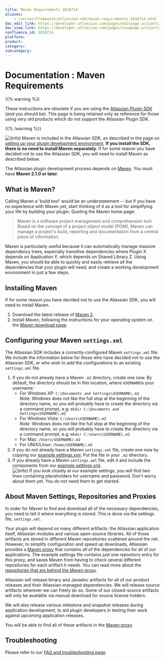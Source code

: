```yaml
---
title: Maven Requirements 2818714
aliases:
    - /server/framework/atlassian-sdk/maven-requirements-2818714.html
dac_edit_link: https://developer.atlassian.com/pages/editpage.action?cjm=wozere&pageId=2818714
dac_view_link: https://developer.atlassian.com/pages/viewpage.action?cjm=wozere&pageId=2818714
confluence_id: 2818714
platform:
product:
category:
subcategory:
---
```

# Documentation : Maven Requirements

{{% warning %}}

These instructions are obsolete if you are using the <a href="/pages/createpage.action?spaceKey=DOCS&amp;title=Developing+your+Plugin+using+the+Atlassian+Plugin+SDK&amp;linkCreation=true&amp;fromPageId=2818714" class="createlink">Atlassian Plugin SDK</a> (and you should be). This page is being retained only as reference for those using very old products which do not support the Atlassian Plugin SDK.

{{% /warning %}}

![(info)](/server/framework/atlassian-sdk/images/icons/emoticons/information.png) Maven is included in the Atlassian SDK, as described in the page on <a href="/pages/createpage.action?spaceKey=DOCS&amp;title=Setting+up+your+Plugin+Development+Environment&amp;linkCreation=true&amp;fromPageId=2818714" class="createlink">setting up your plugin development environment</a>. **If you install the SDK, there is no need to install Maven separately.** If for some reason you have decided not to use the Atlassian SDK, you will need to install Maven as described below.

The Atlassian plugin development process depends on <a href="http://maven.apache.org/" class="external-link">Maven</a>. You must have **Maven 2.1.0 or later**.

## What is Maven?

Calling Maven a 'build tool' would be an understatement -- but if you have no experience with Maven yet, start thinking of it as a tool for simplifying your life by building your plugin. Quoting the Maven home page:

> Maven is a software project management and comprehension tool. Based on the concept of a project object model (POM), Maven can manage a project's build, reporting and documentation from a central piece of information.

Maven is particularly useful because it can automatically manage massive dependency trees, especially transitive dependencies where Plugin X depends on Application Y, which depends on Shared Library Z. Using Maven, you should be able to quickly and easily retrieve all the dependencies that your plugin will need, and create a working development environment in just a few steps.

## Installing Maven

If for some reason you have decided not to use the Atlassian SDK, you will need to install Maven.

1.  Download the latest release of <a href="http://maven.apache.org/download.html" class="external-link">Maven 2</a>.
2.  Install Maven, following the instructions for your operating system on the <a href="http://maven.apache.org/download.html" class="external-link">Maven download page</a>.

## Configuring your Maven `settings.xml`

The Atlassian SDK includes a correctly-configured Maven `settings.xml` file. We include the information below for those who have decided not to use the Atlassian SDK, or who wish to add the configurations to an existing `settings.xml` file.

1.  If you do not already have a Maven `.m2` directory, create one now. By default, the directory should be in this location, where `USERNAME`is your username:
    -   For Windows XP: `C:\Documents and Settings\USERNAME\.m2`  
        *Note:* Windows does not like the full stop at the beginning of the directory name, so you will probably have to create the directory via a command prompt, e.g: `mkdir C:\Documents and Settings\USERNAME\.m2`
    -   For Windows Vista: `C:\Users\USERNAME\.m2`  
        *Note:* Windows does not like the full stop at the beginning of the directory name, so you will probably have to create the directory via a command prompt, e.g: `mkdir C:\Users\USERNAME\.m2`
    -   For Mac: `/Users/USERNAME/.m2`
    -   For UNIX/Linux: `/home/USERNAME/.m2`
2.  If you do not already have a Maven `settings.xml` file, create one now by copying our [example settings.xml](/server/framework/atlassian-sdk/example-settings.xml-2818713.html). Put the file in your `.m2` directory.
3.  If you already have a Maven `settings.xml` file, edit it and include the components from our [example settings.xml](/server/framework/atlassian-sdk/example-settings.xml-2818713.html).  
    ![(info)](/server/framework/atlassian-sdk/images/icons/emoticons/information.png) If you look closely at our example settings, you will find two lines containing placeholders for username and password. Don't worry about them yet. You do not need them to get started.

## About Maven Settings, Repositories and Proxies

In order for Maven to find and download all of the necessary dependencies, you need to tell it where everything is stored. This is done via the settings file, `settings.xml`.

Your plugin will depend on many different artifacts: the Atlassian application itself, Atlassian modules and various open-source libraries. All of those artifacts are stored in different Maven repositories scattered around the net. However, to simplify configuration and speed up downloads, Atlassian provides a <a href="http://maven.atlassian.com" class="external-link">Maven proxy</a> that contains *all* of the dependencies for all of our applications. The example settings file contains just one repository entry for this proxy, and saves Maven from having to check several different repositories for each artifact it needs. You can read more about the [repositories that are behind the Maven proxy](/server/framework/atlassian-sdk/atlassian-maven-repositories-2818705.html).

Atlassian will release binary and Javadoc artifacts for all of our product releases and their Atlassian-managed dependencies. We will release source artifacts wherever we can freely do so. Some of our closed-source artifacts will only be available via manual download for source license holders.

We will also release various milestone and snapshot releases during application development, to aid plugin developers in testing their work against upcoming application releases.

You will be able to find all of these artifacts in the <a href="http://maven.atlassian.com" class="external-link">Maven proxy</a>.

## Troubleshooting

Please refer to our [FAQ and troubleshooting page](/server/framework/atlassian-sdk/atlassian-plugin-sdk-faq).



















































































































































































































































































































